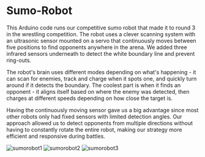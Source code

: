 # Sumo-Robot
This Arduino code runs our competitive sumo robot that made it to round 3 in the wrestling competition. The robot uses a clever scanning system with an ultrasonic sensor mounted on a servo that continuously moves between five positions to find opponents anywhere in the arena. We added three infrared sensors underneath to detect the white boundary line and prevent ring-outs.

The robot's brain uses different modes depending on what's happening - it can scan for enemies, track and charge when it spots one, and quickly turn around if it detects the boundary. The coolest part is when it finds an opponent - it aligns itself based on where the enemy was detected, then charges at different speeds depending on how close the target is.

Having the continuously moving sensor gave us a big advantage since most other robots only had fixed sensors with limited detection angles. Our approach allowed us to detect opponents from multiple directions without having to constantly rotate the entire robot, making our strategy more efficient and responsive during battles.



![sumorobot1](https://github.com/user-attachments/assets/8c25d8c7-e198-40e3-a5d4-ce23755c2127)
![sumorobot2](https://github.com/user-attachments/assets/30f9d412-8f1d-416a-976b-5e40c585e56a)
![sumorobot3](https://github.com/user-attachments/assets/2970ea75-0aa8-4626-91a5-33f98b9a820b)
